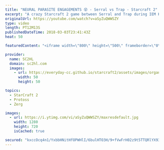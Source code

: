 ```yaml
---
title: "NEURAL PARASITE ENGAGEMENTS 😵 - Serral vs Trap - Starcraft 2"
excerpt: "A crazy Starcraft 2 game between Serral and Trap during IEM Katowice 2018!  Watch Intel extreme masters now: http://intelextrememasters.com/ ► http://bit.ly/SC2HLsubscribe - SUBSCRIBE to SC2HL!    Thank you for watching our videos! Subscribe for more StarCraft 2: Legacy of the void highlights. We also"
originalUrl: https://youtube.com/watch?v=aSyZuQWWSZY
type: video
length: PT12M13S
publishedDateTime: 2018-03-03T23:41:43Z
heat: 50

featuredContent: "<iframe width=\"800\" height=\"500\" frameborder=\"0\" src=\"https://www.youtube.com/embed/aSyZuQWWSZY\" allow=\"accelerometer; autoplay; encrypted-media; gyroscope; picture-in-picture\" allowfullscreen></iframe>"

provider:
  name: SC2HL
  domain: sc2hl.com
  images:
    - url: https://everyday-cc.github.io/starcraft2/assets/images/organizations/sc2hl.com-50x50.jpg
      width: 50
      height: 50

topics:
  - StarCraft 2
  - Protoss
  - Zerg

images:
  - url: https://i.ytimg.com/vi/aSyZuQWWSZY/maxresdefault.jpg
    width: 1280
    height: 720
    isCached: true

secured: "kxccOcq4n1/YxbbHNitHfOPWHlI/6bulHTO3H/9+fVwFrH02z9t5TTQRlYX93mO5492ibp3iUWuO9+tz+GgCjrCiRVjuPoYXax5UtZbXtiEmewS86y1pt94+hW/TgoTZULpIrOL1gdnERr5YPRUeoKpjySqpA1l0tev8Q/pskwELCdb0Xvmx18OCbsvPcbNDuMOFJHpC7uyU7jqGad0kPQXxlDvTOQJYEdbX5cNgCCOU3FVL3uBacgGtvuYRE8hpR+vjkBlZ1o741U79nwybKLgzw+hmF6Yv9XTm678FBQP0mUbzifSuO66cjyZLMM14lK+k31ZvBXvTxJ3Q5UOqVg6i6MjvfQdXoswRtVVYMb6tTY+7w/uiyf19fVJk7WFAvFU0nUMMd/2eqgt3bH8mBlXRZpyKh8LY2xHcWRJDDurcIG0xsgvGgTPCwXo8ybmp;SJqhyyVYjQksdEiHqGZzgg=="
---
```


